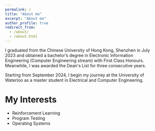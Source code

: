 ```yaml
---
permalink: /
title: "About me"
excerpt: "About me"
author_profile: true
redirect_from: 
  - /about/
  - /about.html
---
```



I graduated from the Chinese University of Hong Kong, Shenzhen in July 2023 and obtained a bachelor’s degree in Electronic Information Engineering (Computer Engineering stream) with First Class Honours. Meanwhile, I was awarded the Dean's List for three consecutive years.

Starting from September 2024, I begin my journey at the University of Waterloo as a master student in Electrical and Computer Engineering.


My Interests
=====
* Reinforcement Learning
* Program Testing
* Operating Systems